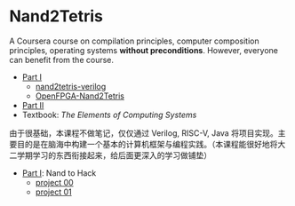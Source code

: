 # Nand2Tetris

A Coursera course on compilation principles, computer composition principles, operating systems **without preconditions**. However, everyone can benefit from the course.

* [Part Ⅰ](https://www.coursera.org/learn/build-a-computer)
    * [nand2tetris-verilog](https://github.com/jopdorp/nand2tetris-verilog)
    * [OpenFPGA-Nand2Tetris](https://yodalee.me/2021/10/openfpga_nand2tetris/)
* [Part Ⅱ](https://www.coursera.org/learn/nand2tetris2)
* Textbook: *The Elements of Computing Systems*

由于很基础，本课程不做笔记，仅仅通过 Verilog, RISC-V, Java 将项目实现。主要目的是在脑海中构建一个基本的计算机框架与编程实践。（本课程能很好地将大二学期学习的东西衔接起来，给后面更深入的学习做铺垫）

* [Part Ⅰ](./PartI/README.md): Nand to Hack
    * [project 00](./PartI/README.md#proj-0)
    * [project 01](./PartI/README.md#proj-1)

